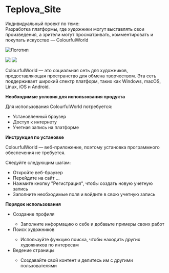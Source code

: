# Teplova_Site
 Индивидуальный проект по теме:  
 Разработка платформы, где художники могут выставлять свои произведения, а зрители могут просматривать, комментировать и покупать искусство — ColourfulWorld

![Логотип](file:///"D:\ava_colorfulword.png" "Логотип ColourfulWorld")

<img src= "https://img.shields.io/badge/Site%20Art-A60000"> <img src= "https://img.shields.io/badge/Language-C%23-A60000">

ColourfulWorld — это социальная сеть для художников, предоставляющая пространство для обмена творчеством. Эта сеть поддерживает широкий спектр платформ, таких как Windows, macOS, Linux, iOS и Android.

<strong>Необходимые условия для использования продукта</strong>

Для использования ColourfulWorld потребуется:
<ul>
<li>Установленный браузер</li>
<li>Доступ к интернету</li>
<li>Учетная запись на платформе</li>
</ul>

<strong>Инструкция по установке</strong>

ColourfulWorld — веб-приложение, поэтому установка программного обеспечения не требуется.

Следуйте следующим шагам:
<ul>
<li>Откройте веб-браузер</li>
<li>Перейдите на сайт ...</li>
<li>Нажмите кнопку "Регистрация", чтобы создать новую учетную запись</li>
<li>Заполните необходимые поля и войдите в свою учетную запись</li>
</ul>

<strong>Порядок использования</strong>

<ul>
<li>Создание профиля</li> <ul><li>Заполните информацию о себе и добавьте примеры своих работ</li>
</ul>
<li>Поиск художников</li> <ul><li>Используйте функцию поиска, чтобы находить других художников по интересам</li>
</ul>
<li>Ведение страницы</li> <ul><li>Создавайте свой контент и делитесь им с другими пользователями</li>
</ul>
</ul>
